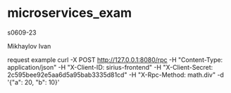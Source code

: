 # microservices_exam
s0609-23

Mikhaylov Ivan


request example
curl -X POST http://127.0.0.1:8080/rpc -H "Content-Type: application/json" -H "X-Client-ID: sirius-frontend" -H "X-Client-Secret: 2c595bee92e5aa6d5a95bab3335d81cd" -H "X-Rpc-Method: math.div" -d '{"a": 20, "b": 10}'
